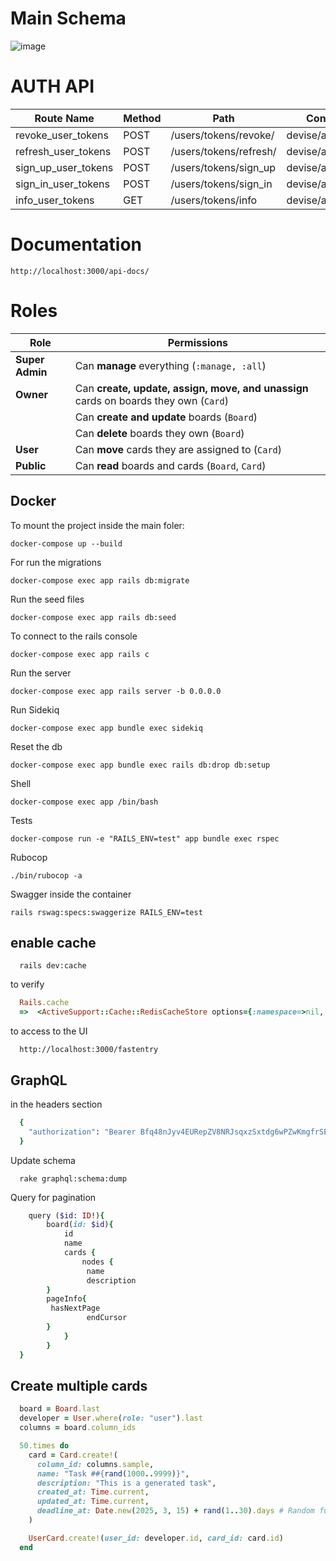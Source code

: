 # Main Schema
![image](https://github.com/user-attachments/assets/1cee33b4-e82b-49ef-ae65-0ac4d9c77164)


# AUTH API
| Route Name           | Method | Path                     | Controller#Action            |
|----------------------|--------|--------------------------|------------------------------|
| revoke_user_tokens  | POST   | /users/tokens/revoke/    | devise/api/tokens#revoke     |
| refresh_user_tokens | POST   | /users/tokens/refresh/   | devise/api/tokens#refresh    |
| sign_up_user_tokens | POST   | /users/tokens/sign_up    | devise/api/tokens#sign_up    |
| sign_in_user_tokens | POST   | /users/tokens/sign_in    | devise/api/tokens#sign_in    |
| info_user_tokens  | GET    | /users/tokens/info       | devise/api/tokens#info       |

# Documentation
```
http://localhost:3000/api-docs/
```

# Roles
| Role         | Permissions                                                                 |
|-------------|----------------------------------------------------------------------------|
| **Super Admin** | Can **manage** everything (`:manage, :all`)                           |
| **Owner**      | Can **create, update, assign, move, and unassign** cards on boards they own (`Card`) |
|             | Can **create and update** boards (`Board`)                               |
|             | Can **delete** boards they own (`Board`)                                |
| **User**       | Can **move** cards they are assigned to (`Card`)                     |
| **Public**     | Can **read** boards and cards (`Board`, `Card`)                      |


## Docker

To mount the project
inside the main foler:

```
docker-compose up --build
```

For run the migrations

```
docker-compose exec app rails db:migrate
```

Run the seed files

```
docker-compose exec app rails db:seed
```

To connect to the rails console

```
docker-compose exec app rails c
```

Run the server

```
docker-compose exec app rails server -b 0.0.0.0
```

Run Sidekiq

```
docker-compose exec app bundle exec sidekiq
```

Reset the db

```
docker-compose exec app bundle exec rails db:drop db:setup
```

Shell
```
docker-compose exec app /bin/bash
```

Tests
```
docker-compose run -e "RAILS_ENV=test" app bundle exec rspec
```

Rubocop
```
./bin/rubocop -a
```

Swagger
inside the container
```
rails rswag:specs:swaggerize RAILS_ENV=test
```
## enable cache
```
  rails dev:cache
```

to verify
```ruby
  Rails.cache
  =>  <ActiveSupport::Cache::RedisCacheStore options={:namespace=>nil, :compress=>true, :compress_threshold=>1024, :expires_in=>nil, :race_condition_ttl=>nil} redis={:url=>"redis://redis:6379/1"}>
```

to access to the UI
```
  http://localhost:3000/fastentry
```

## GraphQL

in the headers section
```ruby
  {
    "authorization": "Bearer Bfq48nJyv4EURepZV8NRJsqxzSxtdg6wPZwKmgfrSEYKNqz4TKiRcwnGmiZx"
  }
```

Update schema
```
  rake graphql:schema:dump
```


Query for pagination

```ruby
	query ($id: ID!){
		board(id: $id){
			id
			name
			cards {
				nodes {
				 name
				 description
        }
        pageInfo{
         hasNextPage
				 endCursor
        }
			}
		}
  }
```


## Create multiple cards

```ruby
  board = Board.last
  developer = User.where(role: "user").last
  columns = board.column_ids

  50.times do
    card = Card.create!(
      column_id: columns.sample,
      name: "Task ##{rand(1000..9999)}",
      description: "This is a generated task",
      created_at: Time.current,
      updated_at: Time.current,
      deadline_at: Date.new(2025, 3, 15) + rand(1..30).days # Random future dat
    )

    UserCard.create!(user_id: developer.id, card_id: card.id)
  end
```
